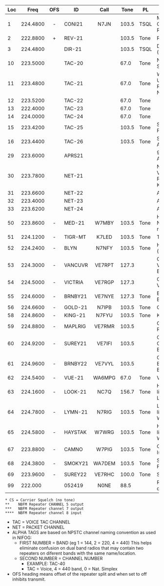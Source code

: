 | Loc|Freq|OFS|ID|Call|Tone|PL|Comment |
| --- | ---- | :---: | ---| :---:| -- | ---| -------  |
|  1 | 224.4800 | - | CONI21 | N7JN | 103.5 | TSQL | Mt. Constitution Repeater |
|  2 | 222.8800 | + | REV-21 |  | 103.5 | Tone | Reverse |
|  3 | 224.4800 |   | DIR-21 |  | 103.5 | TSQL | Direct (Simplex) |
|  10 | 223.5000 |   | TAC-20 |  | 67.0 | Tone | National Simplex |
|  11 | 223.4800 |   | TAC-21 |  | 67.0 | Tone | Watcom Unified Resource Net |
|  12 | 223.5200 |   | TAC-22 |  | 67.0 | Tone |  |
|  13 | 222.4000 |   | TAC-23 |  | 67.0 | Tone |  |
|  14 | 224.0000 |   | TAC-24 |  | 67.0 | Tone |  |
|  15 | 223.4200 |   | TAC-25 |  | 103.5 | Tone | Statewide Primary |
|  16 | 223.4400 |   | TAC-26 |  | 103.5 | Tone | Statewide Alternate |
|  29 | 223.6000 |   | APRS21 |  |   |  | 9600 baud APRS |
|  30 | 223.7800 |   | NET-21 |  |   |  | N7JN Vusario, RMS Gate KF7FIT-10 |
|  31 | 223.6600 |   | NET-22 |  |   |  | Airmail |
|  32 | 223.4000 |   | NET-23 |  |   |  | Airmail |
|  33 | 223.6200 |   | NET-24 |  |   |  | Airmail |
|  50 | 223.8600 | - | MED-21 | W7MBY | 103.5 | Tone | Hospital Net repeater |
|  51 | 224.1200 | - | TIGR-MT | K7LED | 103.5 | Tone | Tiger Mt. |
|  52 | 224.2400 | - | BLYN | N7NFY | 103.5 | Tone | Haystack (was Blyn) |
|  53 | 224.3000 | - | VANCUVR | VE7RPT | 127.3 |  | CS* Vancouver, BC |
|  54 | 224.5000 | - | VICTRIA | VE7RGP | 127.3 |  | CS* Victoria, BC |
|  55 | 224.6000 | - | BRNBY21 | VE7NYE | 127.3 | Tone | Burnaby, BC |
|  56 | 224.6600 | - | GOLD-21 | N7IPB | 103.5 | Tone | Gold Mt. |
|  58 | 224.8600 | - | KING-21 | N7FYU | 103.5 | Tone | King Mt. |
|  59 | 224.8800 | - | MAPLRIG | VE7RMR | 103.5 |  | CS* Maple Ridge, BC |
|  60 | 224.9200 | - | SUREY21 | VE7IFI | 103.5 |  | CS* Coquitlem, BC |
|  61 | 224.9600 | - | BRNBY22 | VE7VYL | 103.5 |  | CS* Burnaby, BC |
|  62 | 224.5400 | - | VUE-21 | WA6MPG | 67.0 | Tone | Vusario |
|  63 | 224.1600 | - | LOOK-21 | NC7Q | 156.7 | Tone | Hospital link to LOOK-42 |
|  64 | 224.7800 | - | LYMN-21 | N7RIG | 103.5 | Tone | Lyman Hill, link to WETNET |
|  65 | 224.5800 | - | HAYSTAK | W7WRG | 103.5 | Tone | Haystack, link to WETNET |
|  67 | 223.8800 | - | CAMNO | W7PIG | 103.5 | Tone | Camano Island |
|  68 | 224.3800 | - | SMOKY21 | WA7DEM | 103.5 | Tone | Smokey Point |
|  69 | 223.9600 | - | SUREY22 | VE7RHC | 100.0 | Tone | Surrey, BC |
|  99 | 222.000 |   | 052419 | N0NE | 88.5 |  | Revision date |

```
* CS = Carrier Squelch (no tone)
**    NBFM Repeater CHANNEL 5 output
***   NBFM Repeater channel 7 output
****  NBFM Repeater channel 8 input
```

* TAC = VOICE TAC CHANNEL
* NET = PACKET CHANNEL
* ALPHA TAGS are based on NPSTC channel naming convention as used in NIFOG:
  * FIRST NUMBER = BAND (eg 1 = 144, 2 = 220, 4 = 440) This helps eliminate confusion on dual band radios that may contain two repeaters on diferent bands with the same name/location.
  * SECOND NUMBER = CHANNEL NUMBER
    * EXAMPLE: TAC-40
    * TAC = Voice, 4 = 440 band, 0 = Nat. Simplex
* OFS heading means offset of the repeater split and when set to off inhibits transmit.
